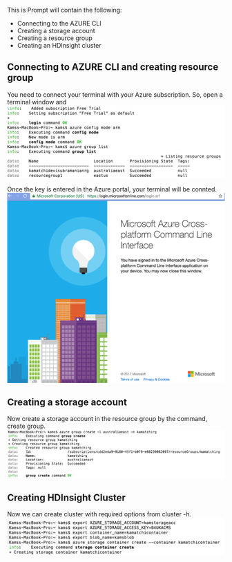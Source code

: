 This is Prompt will contain the following:
* Connecting to the AZURE CLI
* Creating a storage account
* Creating a resource group
* Creating an HDInsight cluster

## Connecting to AZURE CLI and creating resource group
You need to connect your terminal with your Azure subscription. So, open a terminal window and ![connecting](https://raw.githubusercontent.com/KAMS35/HDInsight-Azure-CLI/master/screenshots/screenshot%201.png) 

Once the key is entered in the Azure portal, your terminal will be connted. ![connected](https://raw.githubusercontent.com/KAMS35/HDInsight-Azure-CLI/master/screenshots/screen1.png)

## Creating a storage account
Now create a storage account in the resource group by the command, create group. ![group](https://raw.githubusercontent.com/KAMS35/HDInsight-Azure-CLI/master/screenshots/screenshot%202.png)

## Creating HDInsight Cluster
Now we can create cluster with required options from cluster -h.
![cluster](https://raw.githubusercontent.com/KAMS35/HDInsight-Azure-CLI/master/screenshots/screenshot%203.png)
